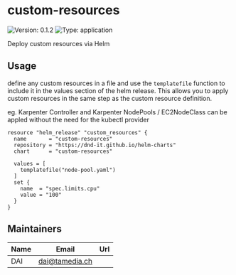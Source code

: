# custom-resources

![Version: 0.1.2](https://img.shields.io/badge/Version-0.1.2-informational?style=flat-square) ![Type: application](https://img.shields.io/badge/Type-application-informational?style=flat-square)

Deploy custom resources via Helm

## Usage

define any custom resources in a file and use the `templatefile` function to include it in the values section of the helm release.
This allows you to apply custom resources in the same step as the custom resource definition.

eg. Karpenter Controller and Karpenter NodePools / EC2NodeClass can be appled without the need for
the kubectl provider

```hcl
resource "helm_release" "custom_resources" {
  name       = "custom-resources"
  repository = "https://dnd-it.github.io/helm-charts"
  chart      = "custom-resources"

  values = [
    templatefile("node-pool.yaml")
  ]
  set {
    name  = "spec.limits.cpu"
    value = "100"
  }
}
```

## Maintainers

| Name | Email | Url |
| ---- | ------ | --- |
| DAI | <dai@tamedia.ch> |  |
